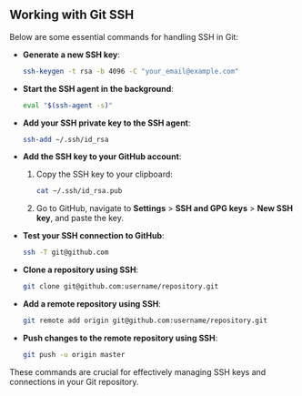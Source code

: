 ## Working with Git SSH

Below are some essential commands for handling SSH in Git:

- **Generate a new SSH key**:
    ```sh
    ssh-keygen -t rsa -b 4096 -C "your_email@example.com"
    ```

- **Start the SSH agent in the background**:
    ```sh
    eval "$(ssh-agent -s)"
    ```

- **Add your SSH private key to the SSH agent**:
    ```sh
    ssh-add ~/.ssh/id_rsa
    ```

- **Add the SSH key to your GitHub account**:
    1. Copy the SSH key to your clipboard:
        ```sh
        cat ~/.ssh/id_rsa.pub
        ```
    2. Go to GitHub, navigate to **Settings** > **SSH and GPG keys** > **New SSH key**, and paste the key.

- **Test your SSH connection to GitHub**:
    ```sh
    ssh -T git@github.com
    ```

- **Clone a repository using SSH**:
    ```sh
    git clone git@github.com:username/repository.git
    ```

- **Add a remote repository using SSH**:
    ```sh
    git remote add origin git@github.com:username/repository.git
    ```

- **Push changes to the remote repository using SSH**:
    ```sh
    git push -u origin master
    ```

These commands are crucial for effectively managing SSH keys and connections in your Git repository.
